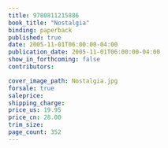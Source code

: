 ```yaml
---
title: 9780811215886
book_title: "Nostalgia"
binding: paperback
published: true
date: 2005-11-01T06:00:00-04:00
publication_date: 2005-11-01T06:00:00-04:00
show_in_forthcoming: false
contributors:

cover_image_path: Nostalgia.jpg
forsale: true
saleprice:
shipping_charge:
price_us: 19.95
price_cn: 28.00
trim_size:
page_count: 352
---
```


